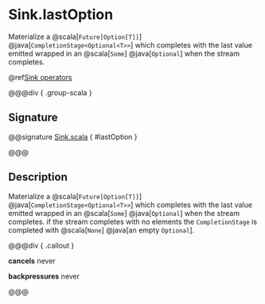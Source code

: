 # Sink.lastOption

Materialize a @scala[`Future[Option[T]]`] @java[`CompletionStage<Optional<T>>`] which completes with the last value emitted wrapped in an @scala[`Some`] @java[`Optional`] when the stream completes.

@ref[Sink operators](../index.md#sink-operators)

@@@div { .group-scala }

## Signature

@@signature [Sink.scala]($akka$/akka-stream/src/main/scala/akka/stream/scaladsl/Sink.scala) { #lastOption }

@@@

## Description

Materialize a @scala[`Future[Option[T]]`] @java[`CompletionStage<Optional<T>>`] which completes with the last value
emitted wrapped in an @scala[`Some`] @java[`Optional`] when the stream completes. if the stream completes with no elements the `CompletionStage` is
completed with @scala[`None`] @java[an empty `Optional`].


@@@div { .callout }

**cancels** never

**backpressures** never

@@@

